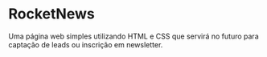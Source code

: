 # RocketNews
Uma página web simples utilizando HTML e CSS que servirá no futuro para captação de leads ou inscrição em newsletter.
